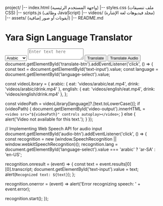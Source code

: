 project/
|-- index.html        (واجهة المستخدم الرئيسية)
|-- styles.css        (ملف تنسيقات CSS)
|-- scripts.js        (وظائف JavaScript)
|-- videos/           (مجلد فيديوهات لغة الإشارة)
|-- assets/           (أيقونات أو صور إضافية)
|-- README.md
<!DOCTYPE html>
<html lang="en">
<head>
  <meta charset="UTF-8">
  <meta name="viewport" content="width=device-width, initial-scale=1.0">
  <title>Yara Translator</title>
  <link rel="stylesheet" href="styles.css">
</head>
<body>
  <h1>Yara Sign Language Translator</h1>
  <select id="language-select">
    <option value="arabic">Arabic</option>
    <option value="english">English</option>
    <option value="french">French</option>
    <option value="chinese">Chinese</option>
    <option value="russian">Russian</option>
  </select>
  <textarea id="text-input" placeholder="Enter text here"></textarea>
  <button id="translate-btn">Translate</button>
  <button id="audio-btn">Translate Audio</button>
  <div id="video-output"></div>
  <script src="scripts.js"></script>
</body>
</html>
document.getElementById('translate-btn').addEventListener('click', () => {
  const text = document.getElementById('text-input').value;
  const language = document.getElementById('language-select').value;

  const videoLibrary = {
    arabic: { eat: 'videos/arabic/eat.mp4', drink: 'videos/arabic/drink.mp4' },
    english: { eat: 'videos/english/eat.mp4', drink: 'videos/english/drink.mp4' },
  };

  const videoPath = videoLibrary[language]?.[text.toLowerCase()];
  if (videoPath) {
    document.getElementById('video-output').innerHTML = `<video src="${videoPath}" controls autoplay></video>`;
  } else {
    alert('Video not available for this text.');
  }
});

// Implementing Web Speech API for audio input
document.getElementById('audio-btn').addEventListener('click', () => {
  const recognition = new (window.SpeechRecognition || window.webkitSpeechRecognition)();
  recognition.lang = document.getElementById('language-select').value === 'arabic' ? 'ar-SA' : 'en-US';

  recognition.onresult = (event) => {
    const text = event.results[0][0].transcript;
    document.getElementById('text-input').value = text;
    alert(`Recognized text: ${text}`);
  };

  recognition.onerror = (event) => alert('Error recognizing speech: ' + event.error);

  recognition.start();
});
